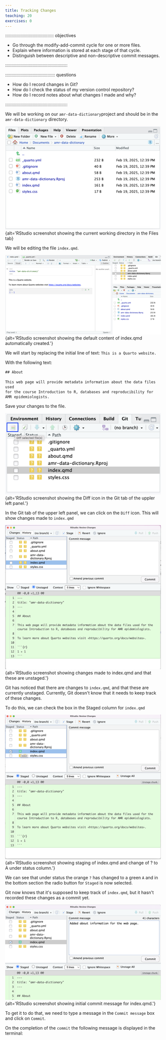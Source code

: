 ```yaml
---
title: Tracking Changes
teaching: 20
exercises: 0
---
```


::::::::::::::::::::::::::::::::::::::: objectives

- Go through the modify-add-commit cycle for one or more files.
- Explain where information is stored at each stage of that cycle.
- Distinguish between descriptive and non-descriptive commit messages.

::::::::::::::::::::::::::::::::::::::::::::::::::

:::::::::::::::::::::::::::::::::::::::: questions

- How do I record changes in Git?
- How do I check the status of my version control repository?
- How do I record notes about what changes I made and why?

::::::::::::::::::::::::::::::::::::::::::::::::::

We will be working on our `amr-data-dictionary`project and should be in the `amr-data-dictionary` directory.

![](fig/RStudio_screenshot_files.png){alt='RStudio screenshot showing the current working directory in the Files tab}

We will be editing the file `index.qmd`.

![](fig/RStudio_index_qmd_start.png){alt='RStudio screenshot showing the default content of index.qmd automatically created.'}

We will start by replacing the initial line of text: `This is a Quarto website.`

With the following text:

```output
## About

This web page will provide metadata information about the data files used 
for the course Introduction to R, databases and reproducibility for AMR epidemiologists.

```
Save your changes to the file.

![](fig/RStudio_git_diff_icon.png){alt='RStudio screenshot showing the Diff icon in the Git tab of the uppler left panel.'}

In the Git tab of the upper left panel, we can click on the `Diff` icon.
This will show changes made to `index.qmd`

![](fig/RStudio_git_first_diff.png){alt='RStudio screenshot showing changes made to index.qmd and that these are unstaged.'}

Git has noticed that there are changes to `index.qmd`, and that these are currently unstaged.
Currently, Git doesn't know that it needs to keep track of these changes.

To do this, we can check the box in the Staged column for `index.qmd`

![](fig/RStudio_git_first_stage.png){alt='RStudio screenshot showing staging of index.qmd and change of ? to A under status column.'}

We can see that under status the orange `?` has changed to a green `A` and in the bottom section the radio button for `Staged` is now selected.

Git now knows that it's supposed to keep track of `index.qmd`,
but it hasn't recorded these changes as a commit yet.

![](fig/RStudio_git_first_commit.png){alt='RStudio screenshot showing initial commit message for index.qmd.'}

To get it to do that, we need to type a message in the `Commit message` box and click on `Commit`.

On the completion of the `commit` the following message is displayed in the terminal:
